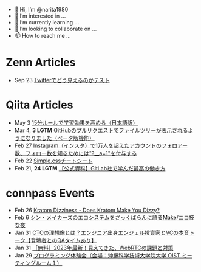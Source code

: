 - 👋 Hi, I’m @narita1980
- 👀 I’m interested in ...
- 🌱 I’m currently learning ...
- 💞️ I’m looking to collaborate on ...
- 📫 How to reach me ...

# Zenn Articles

<!-- profile updater begin: zenn -->
- Sep 23 [Twitterでどう見えるのかテスト](https://zenn.dev/narita1980/articles/cbb21f8d7f785752d6ac)
<!-- profile updater end: zenn -->

# Qiita Articles

<!-- profile updater begin: qiita -->
- May 3 [15分ルールで学習効果を高める（日本語訳）](https://qiita.com/narita1980/items/d0ad5246344fc6e4380f)
- Mar 4, **3 LGTM** [GitHubのプルリクエストでファイルツリーが表示されるようになりました（ベータ版機能）](https://qiita.com/narita1980/items/bee2c5232342a51e0415)
- Feb 27 [Instagram（インスタ）で1万人を超えたアカウントのフォロアー数、フォロー数を知るためには"?__a=1"を付与する](https://qiita.com/narita1980/items/630b7014fa893461b991)
- Feb 22 [Simple.cssチートシート](https://qiita.com/narita1980/items/fd2ccf0e91944aab9fd5)
- Feb 21, **24 LGTM** [【公式資料】GitLab社で学んだ最高の働き方](https://qiita.com/narita1980/items/d7d142c2bb6312cb9ad6)
<!-- profile updater end: qiita -->

# connpass Events

<!-- profile updater begin: connpass -->
- Feb 26 [Kratom Dizziness - Does Kratom Make You Dizzy?](https://connpass.com/event/271838/)
- Feb 6 [シン・メイカーズのエコシステムをざっくばらんに語るMake/ニコ技な夜](https://itzakkubaran.connpass.com/event/271361/)
- Jan 31 [CTOの理想像とは？エンジニア出身エンジェル投資家とVCの本音トーク【登壇者とのQAタイムあり】](https://cto-a.connpass.com/event/270032/)
- Jan 31 [［無料］2023年最新！見えてきた、WebRTCの課題と対策](https://vcube-agora.connpass.com/event/271744/)
- Jan 29 [プログラミング体験会（会場：沖縄科学技術大学院大学 OIST ミーティングルーム１）](https://coderdojo-nago.connpass.com/event/268765/)
<!-- profile updater end: connpass -->

<!---
narita1980/narita1980 is a ✨ special ✨ repository because its `README.md` (this file) appears on your GitHub profile.
You can click the Preview link to take a look at your changes.
--->

